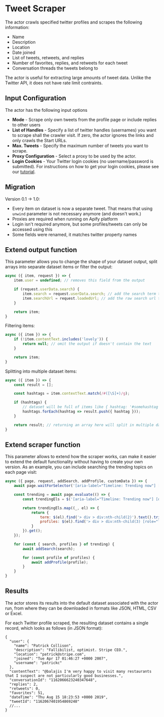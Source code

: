 # Tweet Scraper

The actor crawls specified twitter profiles and scrapes the following information:

- Name
- Description
- Location
- Date joined
- List of tweets, retweets, and replies
- Number of favorites, replies, and retweets for each tweet
- Conversation threads the tweets belong to

The actor is useful for extracting large amounts of tweet data. Unlike the Twitter API, it does not have rate limit contraints.

## Input Configuration

The actor has the following input options

- **Mode** - Scrape only own tweets from the profile page or include replies to other users
- **List of Handles** - Specify a list of twitter handles (usernames) you want to scrape
  shall the crawler visit. If zero, the actor ignores the links and only crawls the Start URLs.
- **Max. Tweets** - Specify the maximum number of tweets you want to scrape.
- **Proxy Configuration** - Select a proxy to be used by the actor.
- **Login Cookies** - Your Twitter login cookies (no username/password is submitted). For instructions on how to get your login cookies, please see our [tutorial](https://apify.com/help-dev/en/articles/1444249-log-in-to-website-by-transferring-cookies-from-web-browser).

## Migration

Version 0.1 -> 1.0:

* Every item on dataset is now a separate tweet. That means that using `unwind` parameter is not necessary anymore (and doesn't work.)
* Proxies are required when running on Apify platform
* Login isn't required anymore, but some profiles/tweets can only be accessed using this
* Some fields were renamed, it matches twitter property names

## Extend output function

This parameter allows you to change the shape of your dataset output, split arrays into separate dataset items or filter the output:

```js
async ({ item, request }) => {
    item.user = undefined; // removes this field from the output

    if (request.userData.search) {
        item.search = request.userData.search; // add the search term to the output
        item.searchUrl = request.loadedUrl; // add the raw search url to the output
    }

    return item;
}
```

Filtering items:

```js
async ({ item }) => {
    if (!item.contentText.includes('lovely')) {
        return null; // omit the output if doesn't contain the text
    }

    return item;
}
```

Splitting into multiple dataset items:

```js
async ({ item }) => {
    const result = [];

    const hashtags = item.contextText.match(/#([\S]+)/g);

    if (hashtags) {
        // dataset will be full of items like { hashtag: '#somehashtag' }
        hashtags.forEach(hashtag => result.push({ hashtag }));
    }

    return result; // returning an array here will split in multiple dataset items
}
```

## Extend scraper function

This parameter allows to extend how the scraper works, can make it easier to extend the default functionality without having to create your own version. As an example, you can include searching the trending topics on each page visit:

```js
async ({ page, request, addSearch, addProfile, customData }) => {
    await page.waitForSelector('[aria-label="Timeline: Trending now"] [data-testid="trend"]');

    const trending = await page.evaluate(() => {
        const trendingEls = $('[aria-label="Timeline: Trending now"] [data-testid="trend"]');

        return trendingEls.map((_, el) => {
            return {
                term: $(el).find('> div > div:nth-child(2)').text().trim(),
                profiles: $(el).find('> div > div:nth-child(3) [role="link"]').map((_, el) => $(el).text()).get()
            }
        }).get();
    });

    for (const { search, profiles } of trending) {
        await addSearch(search);

        for (const profile of profiles) {
            await addProfile(profile);
        }
    }
}
```

## Results

The actor stores its results into the default dataset associated with the actor run,
from where they can be downloaded in formats like JSON, HTML, CSV or Excel.

For each Twitter profile scraped, the resulting dataset contains a single record, which looks as follows (in JSON format):

```jsonc
{
  "user": {
    "name": "Patrick Collison",
    "description": "Fallibilist, optimist. Stripe CEO.",
    "location": "patrick@stripe.com",
    "joined": "Tue Apr 17 01:46:27 +0000 2007",
    "username": "patrickc"
  },
  "contentText": "@balajis I'm very happy to visit many restaurants that I suspect are not particularly good businesses.",
  "conversationId": "1162066623240347648",
  "replies": 2,
  "retweets": 0,
  "favorites": 51,
  "dateTime": "Thu Aug 15 18:23:53 +0000 2019",
  "tweetId": "1162067401954869248"
  //...
}
```

